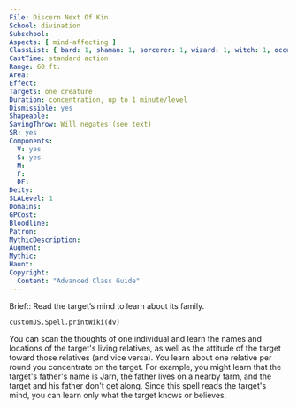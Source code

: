 ```yaml
---
File: Discern Next Of Kin
School: divination
Subschool: 
Aspects: [ mind-affecting ]
ClassList: { bard: 1, shaman: 1, sorcerer: 1, wizard: 1, witch: 1, occultist: 1, psychic: 1, mesmerist: 1, spiritualist: 1, medium: 1 }
CastTime: standard action
Range: 60 ft.
Area: 
Effect: 
Targets: one creature
Duration: concentration, up to 1 minute/level
Dismissible: yes
Shapeable: 
SavingThrow: Will negates (see text)
SR: yes
Components:
  V: yes
  S: yes
  M: 
  F: 
  DF: 
Deity: 
SLALevel: 1
Domains: 
GPCost: 
Bloodline: 
Patron: 
MythicDescription: 
Augment: 
Mythic: 
Haunt: 
Copyright:
  Content: "Advanced Class Guide"
---
```

Brief:: Read the target’s mind to learn about its family.

```dataviewjs
customJS.Spell.printWiki(dv)
```

You can scan the thoughts of one individual and learn the names and locations of the target's living relatives, as well as the attitude of the target toward those relatives (and vice versa). You learn about one relative per round you concentrate on the target. For example, you might learn that the target's father's name is Jarn, the father lives on a nearby farm, and the target and his father don't get along.  Since this spell reads the target's mind, you can learn only what the target knows or believes.
